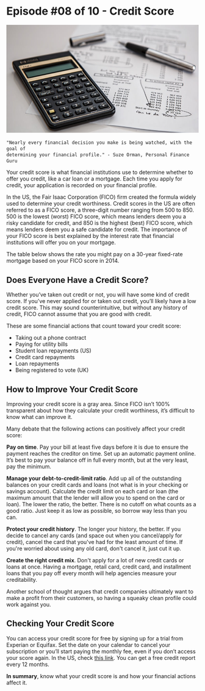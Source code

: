 # Episode #08 of 10 - Credit Score

![](episode-08.jpg)

	"Nearly every financial decision you make is being watched, with the goal of
	determining your financial profile." - Suze Orman, Personal Finance Guru

Your credit score is what financial institutions use to determine whether to offer you credit, like a car loan or a mortgage. Each time you apply for credit, your application is recorded on your financial profile.

In the US, the Fair Isaac Corporation (FICO) firm created the formula widely used to determine your credit worthiness. Credit scores in the US are often referred to as a FICO score, a three-digit number ranging from 500 to 850. 500 is the lowest (worst) FICO score, which means lenders deem you a risky candidate for credit, and 850 is the highest (best) FICO score, which means lenders deem you a safe candidate for credit. The importance of your FICO score is best explained by the interest rate that financial institutions will offer you on your mortgage.

The table below shows the rate you might pay on a 30-year fixed-rate mortgage based on your FICO score in 2014.

## Does Everyone Have a Credit Score?

Whether you’ve taken out credit or not, you will have some kind of credit score. If you’ve never applied for or taken out credit, you’ll likely have a low credit score. This may sound counterintuitive, but without any history of credit, FICO cannot assume that you are good with credit.

These are some financial actions that count toward your credit score:

- Taking out a phone contract
- Paying for utility bills
- Student loan repayments (US)
- Credit card repayments
- Loan repayments
- Being registered to vote (UK)

## How to Improve Your Credit Score

Improving your credit score is a gray area. Since FICO isn’t 100% transparent about how they calculate your credit worthiness, it’s difficult to know what can improve it.

Many debate that the following actions can positively affect your credit score:

**Pay on time**. Pay your bill at least five days before it is due to ensure the payment reaches the creditor on time. Set up an automatic payment online. It’s best to pay your balance off in full every month, but at the very least, pay the minimum.

**Manage your debt-to-credit-limit ratio**. Add up all of the outstanding balances on your credit cards and loans (not what is in your checking or savings account). Calculate the credit limit on each card or loan (the maximum amount that the lender will allow you to spend on the card or loan). The lower the ratio, the better. There is no cutoff on what counts as a good ratio. Just keep it as low as possible, so borrow way less than you can.

**Protect your credit history**. The longer your history, the better. If you decide to cancel any cards (and space out when you cancel/apply for credit), cancel the card that you've had for the least amount of time. If you're worried about using any old card, don't cancel it, just cut it up.

**Create the right credit mix**. Don't apply for a lot of new credit cards or loans at once. Having a mortgage, retail card, credit card, and installment loans that you pay off every month will help agencies measure your creditability.

Another school of thought argues that credit companies ultimately want to make a profit from their customers, so having a squeaky clean profile could work against you.

## Checking Your Credit Score

You can access your credit score for free by signing up for a trial from Experian or Equifax. Set the date on your calendar to cancel your subscription or you’ll start paying the monthly fee, even if you don’t access your score again. In the US, check [this link](https://www.usa.gov/credit-reports). You can get a free credit report every 12 months.

**In summary**, know what your credit score is and how your financial actions affect it.
